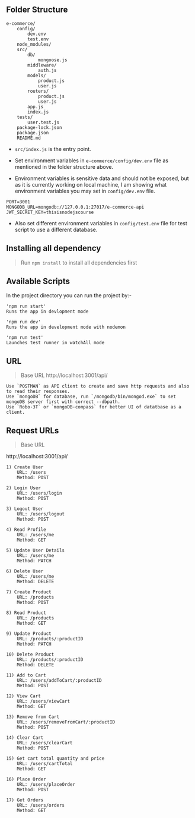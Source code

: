 ## Folder Structure

```
e-commerce/
    config/
        dev.env
        test.env
    node_modules/
    src/
        db/
            mongoose.js
        middleware/
            auth.js
        models/
            product.js
            user.js
        routers/
            product.js
            user.js
        app.js
        index.js
    tests/
        user.test.js
    package-lock.json
    package.json
    README.md
```

- `src/index.js` is the entry point.

- Set environment variables in `e-commerce/config/dev.env` file as mentioned in the folder structure above.

- Environment variables is sensitive data and should not be exposed, but as it is currently working on local machine, I am showing what environment variables you may set in `config/dev.env` file.
```
PORT=3001
MONGODB_URL=mongodb://127.0.0.1:27017/e-commerce-api
JWT_SECRET_KEY=thisisnodejscourse
```
- Also set different environment variables in `config/test.env` file for test script to use a different database.

## Installing all dependency
>Run `npm install` to install all dependencies first

## Available Scripts

In the project directory you can run the project by:-
```
'npm run start'
Runs the app in devlopment mode

'npm run dev'
Runs the app in development mode with nodemon

'npm run test'
Launches test runner in watchAll mode
```

## URL
>Base URL
http://localhost:3001/api/
```
Use `POSTMAN` as API client to create and save http requests and also to read their responses.
Use `mongoDB` for database, run `/mongodb/bin/mongod.exe` to set mongoDB server first with correct --dbpath.
Use `Robo-3T` or `mongoDB-compass` for better UI of datatbase as a client.
```
## Request URLs
>Base URL

http://localhost:3001/api/
```
1) Create User
    URL: /users
    Method: POST
```
```
2) Login User
    URL: /users/login
    Method: POST
```
```
3) Logout User
    URL: /users/logout
    Method: POST
```
```
4) Read Profile
    URL: /users/me
    Method: GET
```
```
5) Update User Details
    URL: /users/me
    Method: PATCH
```
```
6) Delete User
    URL: /users/me
    Method: DELETE
```
```
7) Create Product
    URL: /products
    Method: POST
```
```
8) Read Product
    URL: /products
    Method: GET
```
```
9) Update Product
    URL: /products/:productID
    Method: PATCH
```
```
10) Delete Product
    URL: /products/:productID
    Method: DELETE
```
```
11) Add to Cart
    URL: /users/addToCart/:productID
    Method: POST
```
```
12) View Cart
    URL: /users/viewCart
    Method: GET
```
```
13) Remove from Cart
    URL: /users/removeFromCart/:productID
    Method: POST
```
```
14) Clear Cart
    URL: /users/clearCart
    Method: POST
```
```
15) Get cart total quantity and price
    URL: /users/cartTotal
    Method: GET
```
```
16) Place Order
    URL: /users/placeOrder
    Method: POST
```
```
17) Get Orders
    URL: /users/orders
    Method: GET
```
